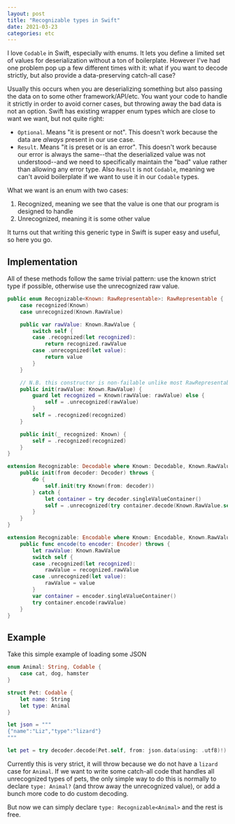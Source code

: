 ```yaml
---
layout: post
title: "Recognizable types in Swift"
date: 2021-03-23
categories: etc
---
```


I love `Codable` in Swift, especially with enums. It lets you define
a limited set of values for deserialization without a ton of boilerplate.
However I've had one problem pop up a few different times with it: what if you
want to decode strictly, but also provide a data-preserving catch-all case?

Usually this occurs when you are deserializing something but also passing the
data on to some other framework/API/etc. You want your code to handle it
strictly in order to avoid corner cases, but throwing away the bad data is not
an option. Swift has existing wrapper enum types which are close to want we
want, but not quite right:

* `Optional`. Means "it is present or not". This doesn't work because the data
  are _always_ present in our use case.
* `Result`. Means "it is preset or is an error". This doesn't work because our
  error is always the same--that the deserialized value was not understood--and
  we need to specifically maintain the "bad" value rather than allowing any
  error type. Also `Result` is not `Codable`, meaning we can't avoid boilerplate
  if we want to use it in our `Codable` types.

What we want is an enum with two cases:

1. Recognized, meaning we see that the value is one that our program is designed
   to handle
2. Unrecognized, meaning it is some other value

It turns out that writing this generic type in Swift is super easy and useful,
so here you go.

## Implementation

All of these methods follow the same trivial pattern: use the known strict type
if possible, otherwise use the unrecognized raw value.

```swift
public enum Recognizable<Known: RawRepresentable>: RawRepresentable {
    case recognized(Known)
    case unrecognized(Known.RawValue)

    public var rawValue: Known.RawValue {
        switch self {
        case .recognized(let recognized):
            return recognized.rawValue
        case .unrecognized(let value):
            return value
        }
    }

    // N.B. this constructor is non-failable unlike most RawRepresentable types
    public init(rawValue: Known.RawValue) {
        guard let recognized = Known(rawValue: rawValue) else {
            self = .unrecognized(rawValue)
        }
        self = .recognized(recognized)
    }

    public init(_ recognized: Known) {
        self = .recognized(recognized)
    }
}

extension Recognizable: Decodable where Known: Decodable, Known.RawValue: Decodable {
    public init(from decoder: Decoder) throws {
        do {
            self.init(try Known(from: decoder))
        } catch {
            let container = try decoder.singleValueContainer()
            self = .unrecognized(try container.decode(Known.RawValue.self))
        }
    }
}

extension Recognizable: Encodable where Known: Encodable, Known.RawValue: Encodable {
    public func encode(to encoder: Encoder) throws {
        let rawValue: Known.RawValue
        switch self {
        case .recognized(let recognized):
            rawValue = recognized.rawValue
        case .unrecognized(let value):
            rawValue = value
        }
        var container = encoder.singleValueContainer()
        try container.encode(rawValue)
    }
}
```

## Example

Take this simple example of loading some JSON

```swift
enum Animal: String, Codable {
    case cat, dog, hamster
}

struct Pet: Codable {
    let name: String
    let type: Animal
}

let json = """
{"name":"Liz","type":"lizard"}
"""

let pet = try decoder.decode(Pet.self, from: json.data(using: .utf8)!)
```

Currently this is very strict, it will throw because we do not have a `lizard`
case for `Animal`. If we want to write some catch-all code that handles all unrecognized
types of pets, the only simple way to do this is normally to declare `type:
Animal?` (and throw away the unrecognized value), or add a bunch more code to do
custom decoding.

But now we can simply declare `type: Recognizable<Animal>` and the rest is free.
